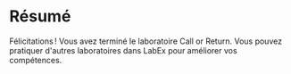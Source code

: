 # Résumé

Félicitations ! Vous avez terminé le laboratoire Call or Return. Vous pouvez pratiquer d'autres laboratoires dans LabEx pour améliorer vos compétences.
